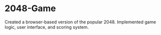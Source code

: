 # 2048-Game

Created a browser-based version of the popular 2048. Implemented game logic, user interface, and scoring system.
